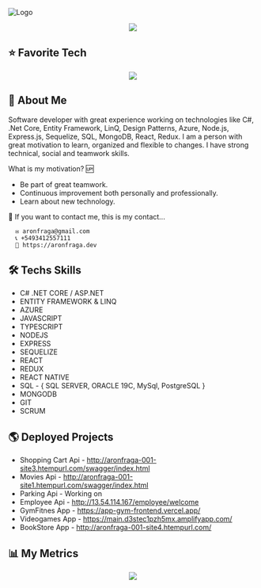 ![Logo](https://i.postimg.cc/Yq0jPGXC/background.jpg)

<p align="center">
<img src='https://img.shields.io/twitter/url?color=blue&label=LinkedIn&logo=linkedin&logoColor=blue&style=plastic&url=https%3A%2F%2Fwww.linkedin.com%2Fin%2Faaron-fraga-4036a8244%2F' />
</p>

## ⭐ Favorite Tech
<p align="center">
    <img src="https://skillicons.dev/icons?i=git,cs,dotnet,azure,mysql,js,ts,nodejs,express,mongodb,react,redux,visualstudio,vscode,bash" />
</p>

## 🚀 About Me
Software developer with great experience working on technologies like C#, .Net Core, Entity Framework, LinQ, Design Patterns, Azure, Node.js, Express.js, Sequelize, SQL, MongoDB, React, Redux. I am a person with great motivation to learn, organized and flexible to changes. I have strong technical, social and teamwork skills.

What is my motivation? 🆙
- Be part of great teamwork.
- Continuous improvement both personally and professionally. 
- Learn about new technology. 

👋 If you want to contact me, this is my contact...

      ✉️ aronfraga@gmail.com
      📞 +5493412557111
      💼 https://aronfraga.dev

## 🛠 Techs Skills

- C# .NET CORE / ASP.NET
- ENTITY FRAMEWORK & LINQ
- AZURE 
- JAVASCRIPT
- TYPESCRIPT
- NODEJS
- EXPRESS
- SEQUELIZE
- REACT
- REDUX
- REACT NATIVE
- SQL - { SQL SERVER, ORACLE 19C, MySql, PostgreSQL }
- MONGODB
- GIT
- SCRUM

## 🌎 Deployed Projects

 - Shopping Cart Api - http://aronfraga-001-site3.htempurl.com/swagger/index.html
 - Movies Api - http://aronfraga-001-site1.htempurl.com/swagger/index.html
 - Parking Api - Working on
 - Employee Api - http://13.54.114.167/employee/welcome 
 - GymFitnes App - https://app-gym-frontend.vercel.app/
 - Videogames App - https://main.d3stec1pzh5mx.amplifyapp.com/
 - BookStore App - http://aronfraga-001-site4.htempurl.com/

## 📊 My Metrics

<p align="center">
<img src="https://metrics.lecoq.io/aronfraga?template=classic&base=header%2C%20activity%2C%20community%2C%20repositories%2C%20metadata&base.indepth=false&base.hireable=false&base.skip=false&config.timezone=America%2FBuenos_Aires" />
</p>
